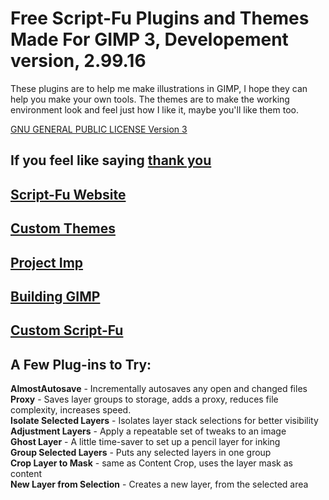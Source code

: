 # Free Script-Fu Plugins and Themes Made For GIMP 3, Developement version, 2.99.16

These plugins are to help me make illustrations in GIMP, I hope they can help you make your own tools. The themes are to make the working environment look and feel just how I like it, maybe you'll like them too. 

[GNU GENERAL PUBLIC LICENSE Version 3](https://github.com/script-fu/script-fu.github.io/blob/main/LICENSE)

## If you feel like saying [thank you](https://www.patreon.com/pixelmixer)
## [Script-Fu Website](https://script-fu.github.io/)
## [Custom Themes](https://script-fu.github.io/2023/08/14/Themes.html)
## [Project Imp](https://script-fu.github.io/2023/11/21/ProjectImp.html)
## [Building GIMP](https://script-fu.github.io/2024/02/06/BuildFlatpak.html)
## [Custom Script-Fu](https://script-fu.github.io/2022/12/04/Custom-Script-Fu-Procedures.html)

## A Few Plug-ins to Try:
**AlmostAutosave** - Incrementally  autosaves any open and changed files  
**Proxy** - Saves layer groups to storage, adds a proxy, reduces file complexity, increases speed.  
**Isolate Selected Layers** - Isolates layer stack selections for better visibility  
**Adjustment Layers** - Apply a repeatable set of tweaks to an image  
**Ghost Layer** - A little time-saver to set up a pencil layer for inking  
**Group Selected Layers** - Puts any selected layers in one group  
**Crop Layer to Mask** - same as Content Crop, uses the layer mask as content  
**New Layer from Selection** - Creates a new layer, from the selected area


